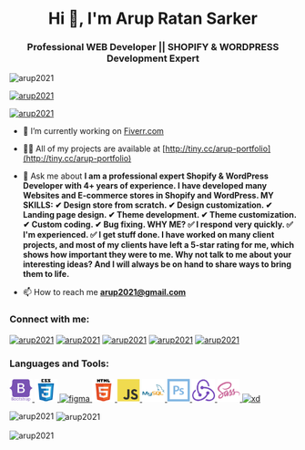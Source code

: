 <h1 align="center">Hi 👋, I'm Arup Ratan Sarker</h1>
<h3 align="center">Professional WEB Developer || SHOPIFY & WORDPRESS Development Expert</h3>

<p align="left"> <img src="https://komarev.com/ghpvc/?username=arup2021&label=Profile%20views&color=0e75b6&style=flat" alt="arup2021" /> </p>

<p align="left"> <a href="https://github.com/ryo-ma/github-profile-trophy"><img src="https://github-profile-trophy.vercel.app/?username=arup2021" alt="arup2021" /></a> </p>

<p align="left"> <a href="https://twitter.com/arup2021" target="blank"><img src="https://img.shields.io/twitter/follow/arup2021?logo=twitter&style=for-the-badge" alt="arup2021" /></a> </p>

- 🔭 I’m currently working on [Fiverr.com](https://www.fiverr.com/webzonebd)

- 👨‍💻 All of my projects are available at [http://tiny.cc/arup-portfolio](http://tiny.cc/arup-portfolio)

- 💬 Ask me about **I am a professional expert Shopify & WordPress Developer with 4+ years of experience. I have developed many Websites and E-commerce stores in Shopify and WordPress. MY SKILLS: ✔ Design store from scratch. ✔ Design customization. ✔ Landing page design. ✔ Theme development. ✔ Theme customization. ✔ Custom coding. ✔ Bug fixing. WHY ME? ✅ I respond very quickly. ✅ I'm experienced. ✅ I get stuff done. I have worked on many client projects, and most of my clients have left a 5-star rating for me, which shows how important they were to me. Why not talk to me about your interesting ideas? And I will always be on hand to share ways to bring them to life.**

- 📫 How to reach me **arup2021@gmail.com**

<h3 align="left">Connect with me:</h3>
<p align="left">
<a href="https://twitter.com/arup2021" target="blank"><img align="center" src="https://raw.githubusercontent.com/rahuldkjain/github-profile-readme-generator/master/src/images/icons/Social/twitter.svg" alt="arup2021" height="30" width="40" /></a>
<a href="https://linkedin.com/in/arup2021" target="blank"><img align="center" src="https://raw.githubusercontent.com/rahuldkjain/github-profile-readme-generator/master/src/images/icons/Social/linked-in-alt.svg" alt="arup2021" height="30" width="40" /></a>
<a href="https://fb.com/arup2021" target="blank"><img align="center" src="https://raw.githubusercontent.com/rahuldkjain/github-profile-readme-generator/master/src/images/icons/Social/facebook.svg" alt="arup2021" height="30" width="40" /></a>
<a href="https://instagram.com/arup2021" target="blank"><img align="center" src="https://raw.githubusercontent.com/rahuldkjain/github-profile-readme-generator/master/src/images/icons/Social/instagram.svg" alt="arup2021" height="30" width="40" /></a>
<a href="https://www.behance.net/arup2021" target="blank"><img align="center" src="https://raw.githubusercontent.com/rahuldkjain/github-profile-readme-generator/master/src/images/icons/Social/behance.svg" alt="arup2021" height="30" width="40" /></a>
</p>

<h3 align="left">Languages and Tools:</h3>
<p align="left"> <a href="https://getbootstrap.com" target="_blank" rel="noreferrer"> <img src="https://raw.githubusercontent.com/devicons/devicon/master/icons/bootstrap/bootstrap-plain-wordmark.svg" alt="bootstrap" width="40" height="40"/> </a> <a href="https://www.w3schools.com/css/" target="_blank" rel="noreferrer"> <img src="https://raw.githubusercontent.com/devicons/devicon/master/icons/css3/css3-original-wordmark.svg" alt="css3" width="40" height="40"/> </a> <a href="https://www.figma.com/" target="_blank" rel="noreferrer"> <img src="https://www.vectorlogo.zone/logos/figma/figma-icon.svg" alt="figma" width="40" height="40"/> </a> <a href="https://www.w3.org/html/" target="_blank" rel="noreferrer"> <img src="https://raw.githubusercontent.com/devicons/devicon/master/icons/html5/html5-original-wordmark.svg" alt="html5" width="40" height="40"/> </a> <a href="https://developer.mozilla.org/en-US/docs/Web/JavaScript" target="_blank" rel="noreferrer"> <img src="https://raw.githubusercontent.com/devicons/devicon/master/icons/javascript/javascript-original.svg" alt="javascript" width="40" height="40"/> </a> <a href="https://www.mysql.com/" target="_blank" rel="noreferrer"> <img src="https://raw.githubusercontent.com/devicons/devicon/master/icons/mysql/mysql-original-wordmark.svg" alt="mysql" width="40" height="40"/> </a> <a href="https://www.photoshop.com/en" target="_blank" rel="noreferrer"> <img src="https://raw.githubusercontent.com/devicons/devicon/master/icons/photoshop/photoshop-line.svg" alt="photoshop" width="40" height="40"/> </a> <a href="https://redux.js.org" target="_blank" rel="noreferrer"> <img src="https://raw.githubusercontent.com/devicons/devicon/master/icons/redux/redux-original.svg" alt="redux" width="40" height="40"/> </a> <a href="https://sass-lang.com" target="_blank" rel="noreferrer"> <img src="https://raw.githubusercontent.com/devicons/devicon/master/icons/sass/sass-original.svg" alt="sass" width="40" height="40"/> </a> <a href="https://www.adobe.com/products/xd.html" target="_blank" rel="noreferrer"> <img src="https://cdn.worldvectorlogo.com/logos/adobe-xd.svg" alt="xd" width="40" height="40"/> </a> </p>

<p><img align="left" src="https://github-readme-stats.vercel.app/api/top-langs?username=arup2021&show_icons=true&locale=en&layout=compact" alt="arup2021" /></p>

<p>&nbsp;<img align="center" src="https://github-readme-stats.vercel.app/api?username=arup2021&show_icons=true&locale=en" alt="arup2021" /></p>

<p><img align="center" src="https://github-readme-streak-stats.herokuapp.com/?user=arup2021&" alt="arup2021" /></p>
